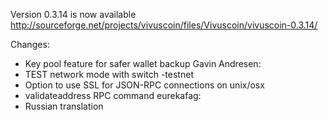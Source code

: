 Version 0.3.14 is now available
http://sourceforge.net/projects/vivuscoin/files/Vivuscoin/vivuscoin-0.3.14/

Changes:
* Key pool feature for safer wallet backup
Gavin Andresen:
* TEST network mode with switch -testnet
* Option to use SSL for JSON-RPC connections on unix/osx
* validateaddress RPC command
eurekafag:
* Russian translation
